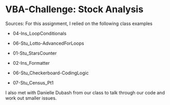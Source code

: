 # VBA-Challenge: Stock Analysis

Sources:
For this assignment, I relied on the following class examples

  - 04-Ins_LoopConditionals
  
  - 06-Stu_Lotto-AdvancedForLoops
  
  - 01-Stu_StarsCounter
  
  - 02-Ins_Formatter
  
  - 06-Stu_Checkerboard-CodingLogic
  
  - 07-Stu_Census_Pt1
  
I also met with Danielle Dubash from our class to talk through our code and work out smaller issues. 
